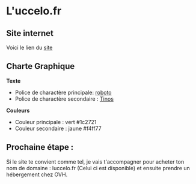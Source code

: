 # L'uccelo.fr

## Site internet

Voici le lien du [site](https://bcollignonecv.github.io/luccelo/)

## Charte Graphique

__Texte__
* Police de charactère principale: [roboto](https://fonts.google.com/specimen/Roboto)
* Police de charactère secondaire : [Tinos](https://fonts.google.com/specimen/Tinos)

__Couleurs__
* Couleur principale : vert #1c2721
* Couleur secondaire : jaune #f4ff77


## Prochaine étape :

Si le site te convient comme tel, je vais t'accompagner pour acheter ton nom de domaine : luccelo.fr (Celui ci est disponible) et ensuite prendre un hébergement chez OVH.